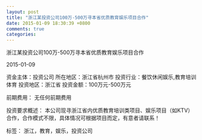 ```yaml
---
layout: post
title: "浙江某投资公司100万-500万寻本省优质教育娱乐项目合作"
date: 2015-01-09 18:30:39 +0800
comments: true
categories: 
---
```

浙江某投资公司100万-500万寻本省优质教育娱乐项目合作



2015-01-09

资金主体：投资公司
所在地区：浙江省杭州市
投资行业：餐饮休闲娱乐,教育培训体育
投资地区：浙江省
投资金额：100万元-500万元

前期费用：
无任何前期费用

投资要求概述：
本公司现寻浙江省内优质教育培训类项目、娱乐项目（如KTV）合作，合作模式不限，具体情况可根据项目而定，有意者请联系！

标签：
浙江，教育，娱乐，投资公司

